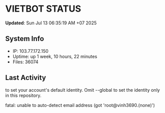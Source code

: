 # VIETBOT STATUS
**Updated**: Sun Jul 13 06:35:19 AM +07 2025

## System Info
- IP: 103.77.172.150
- Uptime: up 1 week, 10 hours, 22 minutes
- Files: 36074

## Last Activity

to set your account's default identity.
Omit --global to set the identity only in this repository.

fatal: unable to auto-detect email address (got 'root@vinh3690.(none)')
